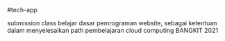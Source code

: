 #tech-app

submission class belajar dasar pemrograman website, sebagai ketentuan dalam menyelesaikan path pembelajaran cloud computing BANGKIT 2021
